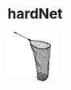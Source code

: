 # hardNet
<img src="https://github.com/conn01sseur/hardNet/blob/main/pic/pngimg.com - scoop_net_PNG21.png" alt="PNG" style="width:100px; height:100px"/>
